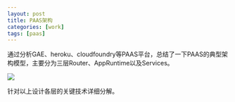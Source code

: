 ```yaml
---
layout: post
title: PAAS架构
categories: [work]
tags: [paas]
---
```


通过分析GAE、heroku、cloudfoundry等PAAS平台，总结了一下PAAS的典型架构模型，主要分为三层Router、AppRuntime以及Services。

![](http://mattma2009.qiniudn.com/20140628onedrive/paas.jpg)

针对以上设计各层的关键技术详细分解。


